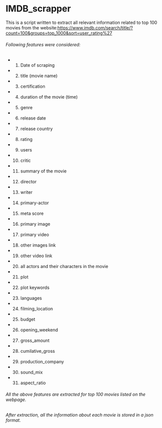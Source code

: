 # IMDB_scrapper
This is a script written to extract all relevant information related to top 100 movies from the website:https://www.imdb.com/search/title/?count=100&groups=top_1000&sort=user_rating%27

###### Following features were considered:
- 1. Date of scraping
- 2. title (movie name)
- 3. certification
- 4. duration of the movie (time)
- 5. genre
- 6. release date
- 7. release country
- 8. rating
- 9. users
- 10. critic
- 11. summary of the movie
- 12. director
- 13. writer
- 14. primary-actor
- 15. meta score
- 16. primary image
- 17. primary video
- 18.  other images link
- 19. other video link
- 20. all actors and their characters in the movie
- 21. plot
- 22. plot keywords
- 23. languages
- 24. filming_location
- 25. budget
- 26. opening_weekend
- 27. gross_amount
- 28. cumilative_gross
- 29. production_company
- 30. sound_mix
- 31. aspect_ratio

###### All the above features are extracted for top 100 movies listed on the webpage.
###### After extraction, all the information about each movie is stored in a json format.
